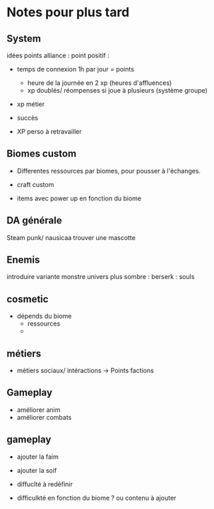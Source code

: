 # Notes pour plus tard 

## System 
idées points alliance : 
point positif : 
- temps de connexion 1h par jour = points 
	- heure de la journée en 2 xp (heures d'affluences) 
	- xp doublés/ réompenses si joue à plusieurs (système groupe) 
- xp métier 
- succès 


- XP perso à retravailler  


## Biomes custom

- Differentes ressources par biomes, pour pousser à l'échanges. 
- craft custom 

- items avec power up en fonction du biome 


## DA générale

Steam punk/ nausicaa 
trouver une mascotte

## Enemis
introduire variante monstre univers plus sombre : berserk : souls

## cosmetic

- dépends du biome
	- ressources
	-
## métiers
- métiers sociaux/ intéractions -> Points factions

## Gameplay
- améliorer anim 
- améliorer combats

## gameplay 

- ajouter la faim
- ajouter la soif 

- diffuclté à redéfinir 
- difficulkté en fonction du biome ? ou contenu à ajouter 
 
